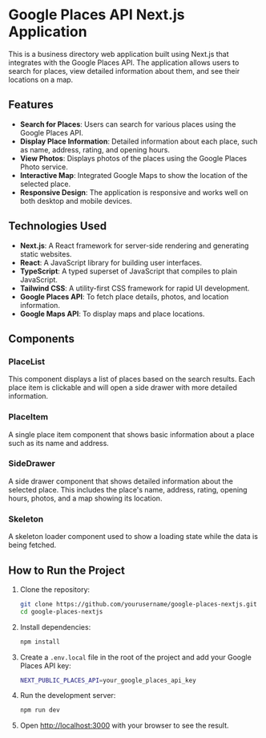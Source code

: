 # Google Places API Next.js Application

This is a business directory web application built using Next.js that integrates with the Google Places API. The application allows users to search for places, view detailed information about them, and see their locations on a map.


## Features

- **Search for Places**: Users can search for various places using the Google Places API.
- **Display Place Information**: Detailed information about each place, such as name, address, rating, and opening hours.
- **View Photos**: Displays photos of the places using the Google Places Photo service.
- **Interactive Map**: Integrated Google Maps to show the location of the selected place.
- **Responsive Design**: The application is responsive and works well on both desktop and mobile devices.

## Technologies Used

- **Next.js**: A React framework for server-side rendering and generating static websites.
- **React**: A JavaScript library for building user interfaces.
- **TypeScript**: A typed superset of JavaScript that compiles to plain JavaScript.
- **Tailwind CSS**: A utility-first CSS framework for rapid UI development.
- **Google Places API**: To fetch place details, photos, and location information.
- **Google Maps API**: To display maps and place locations.

## Components

### PlaceList

This component displays a list of places based on the search results. Each place item is clickable and will open a side drawer with more detailed information.

### PlaceItem

A single place item component that shows basic information about a place such as its name and address.

### SideDrawer

A side drawer component that shows detailed information about the selected place. This includes the place's name, address, rating, opening hours, photos, and a map showing its location.

### Skeleton

A skeleton loader component used to show a loading state while the data is being fetched.

## How to Run the Project

1. Clone the repository:
    ```bash
    git clone https://github.com/yourusername/google-places-nextjs.git
    cd google-places-nextjs
    ```

2. Install dependencies:
    ```bash
    npm install
    ```

3. Create a `.env.local` file in the root of the project and add your Google Places API key:
    ```bash
    NEXT_PUBLIC_PLACES_API=your_google_places_api_key
    ```

4. Run the development server:
    ```bash
    npm run dev
    ```

5. Open [http://localhost:3000](http://localhost:3000) with your browser to see the result.



